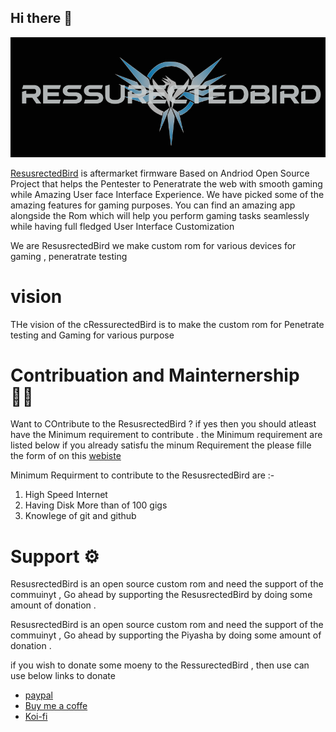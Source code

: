 
## Hi there 👋
![Screenshot](alogo.jpg)

[ResusrectedBird](https://ressurectedbird.netlify.app/) is aftermarket firmware  Based on Andriod Open Source Project that helps the Pentester to Peneratrate the web with smooth gaming while  Amazing User face Interface Experience. We have picked some of the amazing features for gaming purposes.  You can find an amazing app alongside the Rom which will help you perform gaming tasks seamlessly while having full fledged User Interface Customization 
 

We are ResusrectedBird we make custom rom for various devices  for gaming , peneratrate testing 
 
 # vision 
 THe vision of the cRessurectedBird is to make the custom rom for Penetrate testing and  Gaming for various purpose 

# Contribuation and Mainternership  👨‍💻
Want to COntribute to the ResusrectedBird ? if yes then you should atleast have the  Minimum requirement to contribute . the Minimum requirement are listed below  if you already satisfu the minum Requirement the please fille the form of on this [webiste](https://ressurectedbird.netlify.app/contribution.html)

Minimum Requirment to contribute to the ResusrectedBird are :-
1. High Speed Internet 
2. Having Disk More than of 100 gigs  
3. Knowlege of git and github


# Support ⚙

ResusrectedBird is an open source  custom rom and need the support of the commuinyt , Go ahead by supporting the ResusrectedBird by doing  some amount of donation . 

ResusrectedBird is an open source  custom rom and need the support of the commuinyt , Go ahead by supporting the Piyasha by doing  some amount of donation . 

if you wish to donate some moeny to the RessurectedBird , then use can use below links to donate 



* [paypal](pypal.me/deadshot0x7)
* [Buy me a coffe](https://www.buymeacoffee.com/Deadshot0x7/ressuretcedbird)
* [Koi-fi](https://ko-fi.com/post/Piyasha-Thecustomrom-X8X65CE1W)
<!--

**Here are some ideas to get you started:**

🙋‍♀️ A short introduction - what is your organization all about?
🌈 Contribution guidelines - how can the community get involved?
👩‍💻 Useful resources - where can the community find your docs? Is there anything else the community should know?
🍿 Fun facts - what does your team eat for breakfast?
🧙 Remember, you can do mighty things with the power of [Markdown](https://guides.github.com/features/mastering-markdown/)
-->

